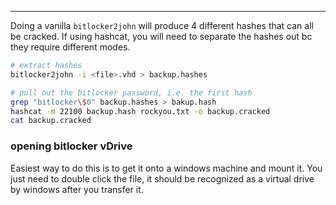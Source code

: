 -- -
Doing a vanilla `bitlocker2john` will produce 4 different hashes that can all be cracked. If using hashcat, you will need to separate the hashes out bc they require different modes. 
```bash
# extract hashes
bitlocker2john -i <file>.vhd > backup.hashes

# pull out the bitlocker password, i.e. the first hash
grep "bitlocker\$0" backup.hashes > bakup.hash
hashcat -m 22100 backup.hash rockyou.txt -o backup.cracked
cat backup.cracked
```
### opening bitlocker vDrive
Easiest way to do this is to get it onto a windows machine and mount it. You just need to double click the file, it should be recognized as a virtual drive by windows after you transfer it. 